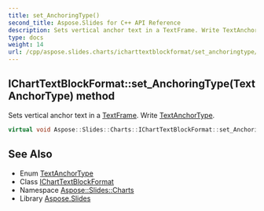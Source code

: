 ```yaml
---
title: set_AnchoringType()
second_title: Aspose.Slides for C++ API Reference
description: Sets vertical anchor text in a TextFrame. Write TextAnchorType.
type: docs
weight: 14
url: /cpp/aspose.slides.charts/icharttextblockformat/set_anchoringtype/
---
```

## IChartTextBlockFormat::set_AnchoringType(TextAnchorType) method


Sets vertical anchor text in a [TextFrame](../../../aspose.slides/textframe/). Write [TextAnchorType](../../../aspose.slides/textanchortype/).

```cpp
virtual void Aspose::Slides::Charts::IChartTextBlockFormat::set_AnchoringType(TextAnchorType value)=0
```

## See Also

* Enum [TextAnchorType](../../aspose.slides/textanchortype/)
* Class [IChartTextBlockFormat](./)
* Namespace [Aspose::Slides::Charts](../)
* Library [Aspose.Slides](../../)